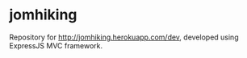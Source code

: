 # jomhiking

Repository for http://jomhiking.herokuapp.com/dev, developed using ExpressJS MVC framework.

